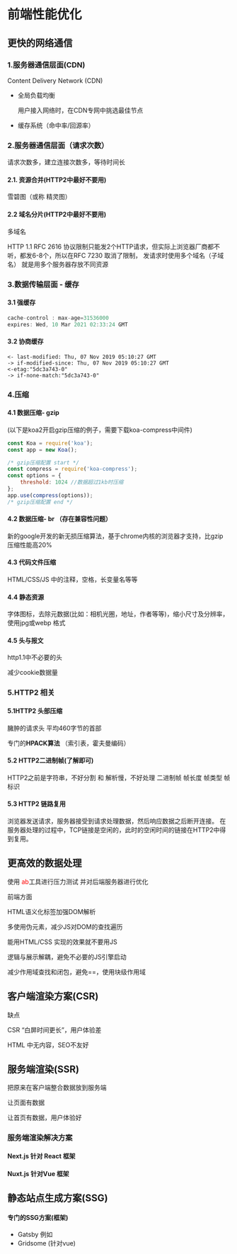 # 前端性能优化

## 更快的网络通信



### 1.服务器通信层面(CDN)

Content Delivery Network (CDN)

- 全局负载均衡

  用户接入网络时，在CDN专网中挑选最佳节点

- 缓存系统（命中率/回源率）



### 2.服务器通信层面（请求次数）

请求次数多，建立连接次数多，等待时间长

#### 2.1. 资源合并(HTTP2中最好不要用)

雪碧图（或称 精灵图）

#### 2.2 域名分片(HTTP2中最好不要用)

多域名

HTTP 1.1 RFC 2616 协议限制只能发2个HTTP请求，但实际上浏览器厂商都不听，都发6-8个，所以在RFC 7230 取消了限制， 发请求时使用多个域名（子域名） 就是用多个服务器存放不同资源



### 3.数据传输层面 - 缓存

#### 3.1 强缓存

```js
cache-control : max-age=31536000
expires: Wed, 10 Mar 2021 02:33:24 GMT
```

#### 3.2 协商缓存

```
<- last-modified: Thu, 07 Nov 2019 05:10:27 GMT
-> if-modified-since: Thu, 07 Nov 2019 05:10:27 GMT
<-etag:"5dc3a743-0"
-> if-none-match:"5dc3a743-0"
```



### 4.压缩

#### 4.1 数据压缩- gzip

(以下是koa2开启gzip压缩的例子，需要下载koa-compress中间件)

```js
const Koa = require('koa');
const app = new Koa();

/* gzip压缩配置 start */
const compress = require('koa-compress');
const options = { 
    threshold: 1024 //数据超过1kb时压缩
};
app.use(compress(options));
/* gzip压缩配置 end */

```

#### 4.2 数据压缩- br （存在兼容性问题）

新的google开发的新无损压缩算法，基于chrome内核的浏览器才支持，比gzip 压缩性能高20%

#### 4.3 代码文件压缩

HTML/CSS/JS 中的注释，空格，长变量名等等

#### 4.4 静态资源

字体图标，去除元数据(比如：相机光圈，地址，作者等等)，缩小尺寸及分辨率，使用jpg或webp 格式

#### 4.5 头与报文

http1.1中不必要的头

减少cookie数据量



### 5.HTTP2 相关

#### 5.1HTTP2 头部压缩

臃肿的请求头 平均460字节的首部

专门的<B>HPACK算法</B> （索引表，霍夫曼编码）
#### 5.2 HTTP2二进制帧(了解即可)
HTTP2之前是字符串，不好分割 和 解析慢，不好处理
二进制帧
	帧长度
	帧类型
	帧标识

#### 5.3 HTTP2 链路复用
浏览器发送请求，服务器接受到请求处理数据，然后响应数据之后断开连接。
在服务器处理的过程中，TCP链接是空闲的，此时的空闲时间的链接在HTTP2中得到复用。



## 更高效的数据处理

使用 <font : color="red">ab</font>工具进行压力测试 并对后端服务器进行优化



前端方面

HTML语义化标签加强DOM解析

多使用伪元素，减少JS对DOM的查找遍历

能用HTML/CSS 实现的效果就不要用JS

逻辑与展示解耦，避免不必要的JS引擎启动

减少作用域查找和闭包，避免==，使用块级作用域



## 客户端渲染方案(CSR)

缺点

CSR “白屏时间更长”，用户体验差

HTML 中无内容，SEO不友好



## 服务端渲染(SSR)

把原来在客户端整合数据放到服务端

让页面有数据

让首页有数据，用户体验好

### 服务端渲染解决方案

#### 	Next.js 针对 React 框架

#### 	Nuxt.js 针对Vue 框架



## 静态站点生成方案(SSG)

#### 专门的SSG方案(框架)

- Gatsby 例如
- Gridsome (针对vue)





